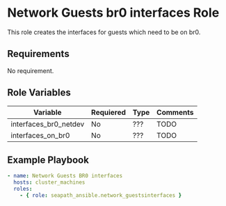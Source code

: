 # Network Guests br0 interfaces Role

This role creates the interfaces for guests which need to be on br0.

## Requirements

No requirement.

## Role Variables

| Variable              | Requiered | Type | Comments |
|-----------------------|-----------|------|----------|
| interfaces_br0_netdev | No        | ???  | TODO     |
| interfaces_on_br0     | No        | ???  | TODO     |

## Example Playbook

```yaml
- name: Network Guests BR0 interfaces
  hosts: cluster_machines
  roles:
    - { role: seapath_ansible.network_guestsinterfaces }
```
